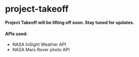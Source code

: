 # project-takeoff
**Project Takeoff will be lifting off soon. Stay tuned for updates.**

#### APIs used:
* NASA InSight Weather API
* NASA Mars Rover photo API
